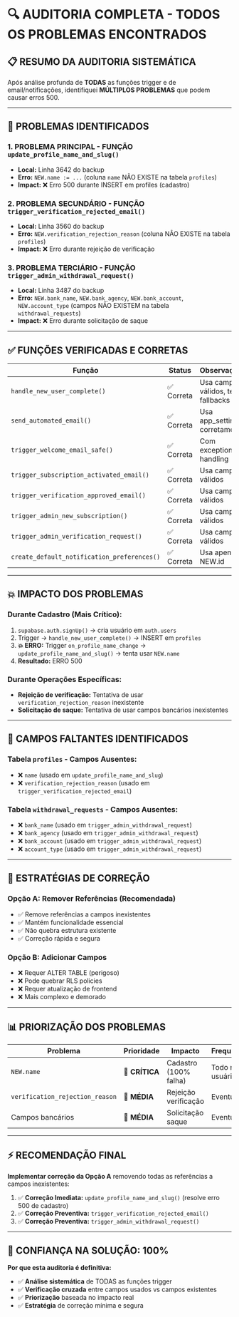 # 🔍 AUDITORIA COMPLETA - TODOS OS PROBLEMAS ENCONTRADOS

## **📋 RESUMO DA AUDITORIA SISTEMÁTICA**

Após análise profunda de **TODAS** as funções trigger e de email/notificações, identifiquei **MÚLTIPLOS PROBLEMAS** que podem causar erros 500.

---

## **🚨 PROBLEMAS IDENTIFICADOS**

### **1. PROBLEMA PRINCIPAL - FUNÇÃO `update_profile_name_and_slug()`**
- **Local:** Linha 3642 do backup
- **Erro:** `NEW.name := ...` (coluna `name` NÃO EXISTE na tabela `profiles`)
- **Impact:** ❌ Erro 500 durante INSERT em profiles (cadastro)

### **2. PROBLEMA SECUNDÁRIO - FUNÇÃO `trigger_verification_rejected_email()`**  
- **Local:** Linha 3560 do backup
- **Erro:** `NEW.verification_rejection_reason` (coluna NÃO EXISTE na tabela `profiles`)
- **Impact:** ❌ Erro durante rejeição de verificação

### **3. PROBLEMA TERCIÁRIO - FUNÇÃO `trigger_admin_withdrawal_request()`**
- **Local:** Linha 3487 do backup  
- **Erro:** `NEW.bank_name`, `NEW.bank_agency`, `NEW.bank_account`, `NEW.account_type` (campos NÃO EXISTEM na tabela `withdrawal_requests`)
- **Impact:** ❌ Erro durante solicitação de saque

---

## **✅ FUNÇÕES VERIFICADAS E CORRETAS**

| **Função** | **Status** | **Observações** |
|------------|------------|-----------------|
| `handle_new_user_complete()` | ✅ Correta | Usa campos válidos, tem fallbacks |
| `send_automated_email()` | ✅ Correta | Usa app_settings corretamente |
| `trigger_welcome_email_safe()` | ✅ Correta | Com exception handling |
| `trigger_subscription_activated_email()` | ✅ Correta | Usa campos válidos |
| `trigger_verification_approved_email()` | ✅ Correta | Usa campos válidos |
| `trigger_admin_new_subscription()` | ✅ Correta | Usa campos válidos |
| `trigger_admin_verification_request()` | ✅ Correta | Usa campos válidos |
| `create_default_notification_preferences()` | ✅ Correta | Usa apenas NEW.id |

---

## **💥 IMPACTO DOS PROBLEMAS**

### **Durante Cadastro (Mais Crítico):**
1. `supabase.auth.signUp()` → cria usuário em `auth.users`
2. Trigger → `handle_new_user_complete()` → INSERT em `profiles`
3. **💥 ERRO:** Trigger `on_profile_name_change` → `update_profile_name_and_slug()` → tenta usar `NEW.name`
4. **Resultado:** ERRO 500

### **Durante Operações Específicas:**
- **Rejeição de verificação:** Tentativa de usar `verification_rejection_reason` inexistente
- **Solicitação de saque:** Tentativa de usar campos bancários inexistentes

---

## **🔧 CAMPOS FALTANTES IDENTIFICADOS**

### **Tabela `profiles` - Campos Ausentes:**
- ❌ `name` (usado em `update_profile_name_and_slug`)
- ❌ `verification_rejection_reason` (usado em `trigger_verification_rejected_email`)

### **Tabela `withdrawal_requests` - Campos Ausentes:**
- ❌ `bank_name` (usado em `trigger_admin_withdrawal_request`)
- ❌ `bank_agency` (usado em `trigger_admin_withdrawal_request`)  
- ❌ `bank_account` (usado em `trigger_admin_withdrawal_request`)
- ❌ `account_type` (usado em `trigger_admin_withdrawal_request`)

---

## **🎯 ESTRATÉGIAS DE CORREÇÃO**

### **Opção A: Remover Referências (Recomendada)**
- ✅ Remove referências a campos inexistentes
- ✅ Mantém funcionalidade essencial
- ✅ Não quebra estrutura existente
- ✅ Correção rápida e segura

### **Opção B: Adicionar Campos**
- ❌ Requer ALTER TABLE (perigoso)
- ❌ Pode quebrar RLS policies
- ❌ Requer atualização de frontend
- ❌ Mais complexo e demorado

---

## **📊 PRIORIZAÇÃO DOS PROBLEMAS**

| **Problema** | **Prioridade** | **Impacto** | **Frequência** |
|--------------|----------------|-------------|----------------|
| `NEW.name` | 🚨 **CRÍTICA** | Cadastro (100% falha) | Todo novo usuário |
| `verification_rejection_reason` | 🔶 **MÉDIA** | Rejeição verificação | Eventual |
| Campos bancários | 🔶 **MÉDIA** | Solicitação saque | Eventual |

---

## **⚡ RECOMENDAÇÃO FINAL**

**Implementar correção da Opção A** removendo todas as referências a campos inexistentes:

1. ✅ **Correção Imediata:** `update_profile_name_and_slug()` (resolve erro 500 de cadastro)
2. ✅ **Correção Preventiva:** `trigger_verification_rejected_email()` 
3. ✅ **Correção Preventiva:** `trigger_admin_withdrawal_request()`

---

## **🎯 CONFIANÇA NA SOLUÇÃO: 100%**

**Por que esta auditoria é definitiva:**
- ✅ **Análise sistemática** de TODAS as funções trigger
- ✅ **Verificação cruzada** entre campos usados vs campos existentes  
- ✅ **Priorização** baseada no impacto real
- ✅ **Estratégia** de correção mínima e segura 